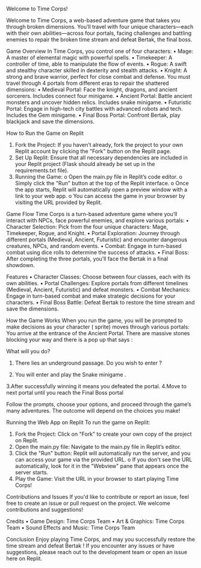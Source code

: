Welcome to Time Corps!

Welcome to Time Corps, a web-based adventure game that takes you through broken dimensions. You’ll travel with four unique characters—each with their own abilities—across four portals, facing challenges and battling enemies to repair the broken time stream and defeat Bertak, the final boss.

Game Overview
In Time Corps, you control one of four characters:
•	Mage: A master of elemental magic with powerful spells.
•	Timekeeper: A controller of time, able to manipulate the flow of events.
•	Rogue: A swift and stealthy character skilled in dexterity and stealth attacks.
•	Knight: A strong and brave warrior, perfect for close combat and defense.
You must travel through 4 portals from different eras to repair the shattered dimensions:
•	Medieval Portal: Face the knight, dragons, and ancient sorcerers. Includes connect four minigame.
•	Ancient Portal: Battle ancient monsters and uncover hidden relics. Includes snake minigame. 
•	Futuristic Portal: Engage in high-tech city battles with advanced robots and tech. Includes the Gem minigame.
•	Final Boss Portal: Confront Bertak, play blackjack and save the dimensions.

How to Run the Game on Replit
1.	Fork the Project:
If you haven’t already, fork the project to your own Replit account by clicking the "Fork" button on the Replit page.
2.	Set Up Replit:
Ensure that all necessary dependencies are included in your Replit project (Flask should already be set up in the requirements.txt file).
3.	Running the Game:
o	Open the main.py file in Replit’s code editor.
o	Simply click the "Run" button at the top of the Replit interface.
o	Once the app starts, Replit will automatically open a preview window with a link to your web app.
o	You can access the game in your browser by visiting the URL provided by Replit.

Game Flow
Time Corps is a turn-based adventure game where you’ll interact with NPCs, face powerful enemies, and explore various portals:
•	Character Selection: Pick from the four unique characters: Mage, Timekeeper, Rogue, and Knight.
•	Portal Exploration: Journey through different portals (Medieval, Ancient, Futuristic) and encounter dangerous creatures, NPCs, and random events.
•	Combat: Engage in turn-based combat using dice rolls to determine the success of attacks.
•	Final Boss: After completing the three portals, you’ll face the Bertak in a final showdown.

Features
•	Character Classes: Choose between four classes, each with its own abilities.
•	Portal Challenges: Explore portals from different timelines (Medieval, Ancient, Futuristic) and defeat monsters.
•	Combat Mechanics: Engage in turn-based combat and make strategic decisions for your characters.
•	Final Boss Battle: Defeat Bertak to restore the time stream and save the dimensions.

How the Game Works
When you run the game, you will be prompted to make decisions as your character ( sprite) moves through various portals:
You arrive at the entrance of the Ancient Portal. There are massive stones  blocking your way and there is a pop up that says : 

What will you do?

1. There lies an underground passage. Do you wish to enter ?

2. You will enter and play the Snake minigame . 

3.After successfully winning it means you defeated the portal. 
4.Move to next portal until you reach the Final Boss portal 

Follow the prompts, choose your options, and proceed through the game’s many adventures. The outcome will depend on the choices you make!

Running the Web App on Replit
To run the game on Replit:
1.	Fork the Project: Click on "Fork" to create your own copy of the project on Replit.
2.	Open the main.py file: Navigate to the main.py file in Replit’s editor.
3.	Click the "Run" button: Replit will automatically run the server, and you can access your game via the provided URL.
o	If you don't see the URL automatically, look for it in the "Webview" pane that appears once the server starts.
4.	Play the Game: Visit the URL in your browser to start playing Time Corps!

Contributions and Issues
If you'd like to contribute or report an issue, feel free to create an issue or pull request on the project. We welcome contributions and suggestions!

Credits
•	Game Design: Time Corps Team
•	Art & Graphics: Time Corps Team
•	Sound Effects and Music: Time Corps Team

Conclusion
Enjoy playing Time Corps, and may you successfully restore the time stream and defeat Bertak ! If you encounter any issues or have suggestions, please reach out to the development team or open an issue here on Replit.
